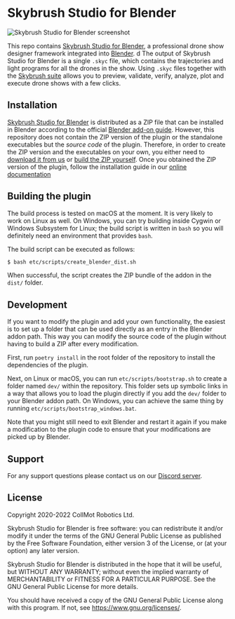 Skybrush Studio for Blender
===========================

![Skybrush Studio for Blender screenshot](/doc/screenshot_small.jpg)

This repo contains [Skybrush Studio for Blender](https://skybrush.io),
a professional drone show designer framework integrated into
[Blender](https://blender.org).
d
The output of Skybrush Studio for Blender is a single `.skyc` file, which
contains the trajectories and light programs for all the drones in the show.
Using `.skyc` files together with the [Skybrush suite](https://skybrush.io)
allows you to preview, validate, verify, analyze, plot and execute drone shows
with a few clicks.

Installation
------------

[Skybrush Studio for Blender](https://skybrush.io) is distributed as a
ZIP file that can be installed in Blender according to the official
[Blender add-on guide](https://docs.blender.org/manual/en/latest/editors/preferences/addons.html).
However, this repository does not contain the ZIP version of the plugin or the
standalone executables but the _source code_ of the plugin. Therefore, in order
to create the ZIP version and the executables on your own, you either need to
[download it from us](https://skybrush.io) or [build the ZIP
yourself](#building-the-plugin). Once you obtained the ZIP version of the
plugin, follow the installation guide in our [online
documentation](https://doc.collmot.com/public/skybrush-studio-for-blender/latest/install.html)

Building the plugin
-------------------

The build process is tested on macOS at the moment. It is very likely to work
on Linux as well. On Windows, you can try building inside Cygwin or Windows
Subsystem for Linux; the build script is written in `bash` so you will
definitely need an environment that provides `bash`.

The build script can be executed as follows:

```sh
$ bash etc/scripts/create_blender_dist.sh
```

When successful, the script creates the ZIP bundle of the addon in the `dist/`
folder.

Development
-----------

If you want to modify the plugin and add your own functionality, the easiest is
to set up a folder that can be used directly as an entry in the Blender addon
path. This way you can modify the source code of the plugin without having to
build a ZIP after every modification.

First, run `poetry install` in the root folder of the repository to install the
dependencies of the plugin.

Next, on Linux or macOS, you can run `etc/scripts/bootstrap.sh` to create a folder
named `dev/` within the repository. This folder sets up symbolic links in a
way that allows you to load the plugin directly if you add the `dev/` folder to
your Blender addon path. On Windows, you can achieve the same thing by running
`etc/scripts/bootstrap_windows.bat`.

Note that you might still need to exit Blender and restart it again if you
make a modification to the plugin code to ensure that your modifications are
picked up by Blender.

Support
-------

For any support questions please contact us on our [Discord server](https://skybrush.io/r/discord).

License
-------

Copyright 2020-2022 CollMot Robotics Ltd.

Skybrush Studio for Blender is free software: you can redistribute it and/or
modify it under the terms of the GNU General Public License as published by the
Free Software Foundation, either version 3 of the License, or (at your option)
any later version.

Skybrush Studio for Blender is distributed in the hope that it will be useful,
but WITHOUT ANY WARRANTY; without even the implied warranty of MERCHANTABILITY
or FITNESS FOR A PARTICULAR PURPOSE. See the GNU General Public License for
more details.

You should have received a copy of the GNU General Public License along with
this program. If not, see <https://www.gnu.org/licenses/>.
